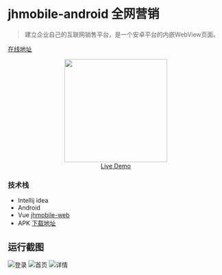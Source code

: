 # jhmobile-android 全网营销

> 建立企业自己的互联网销售平台，是一个安卓平台的内嵌WebView页面。

[在线地址](http://app.jihui88.com)

<p align="center">
  <a href="https://vue-hn.now.sh" target="_blank">
    <img src="http://app.jihui88.com/ico.png" width="240px">
    <br>
    Live Demo
  </a>
</p>

### 技术栈
- Intellij idea
- Android
- Vue [jhmobile-web](https://github.com/weswu/jhmobile-web)
- APK [下载地址](http://demo.ykit.net/wytx/jihui.apk)

## 运行截图
![登录](https://github.com/weswu/jhmobile-web/raw/master/screenshots/1.jpg)
![首页](https://github.com/weswu/jhmobile-web/raw/master/screenshots/2.jpg)
![详情](https://github.com/weswu/jhmobile-web/raw/master/screenshots/3.jpg)
